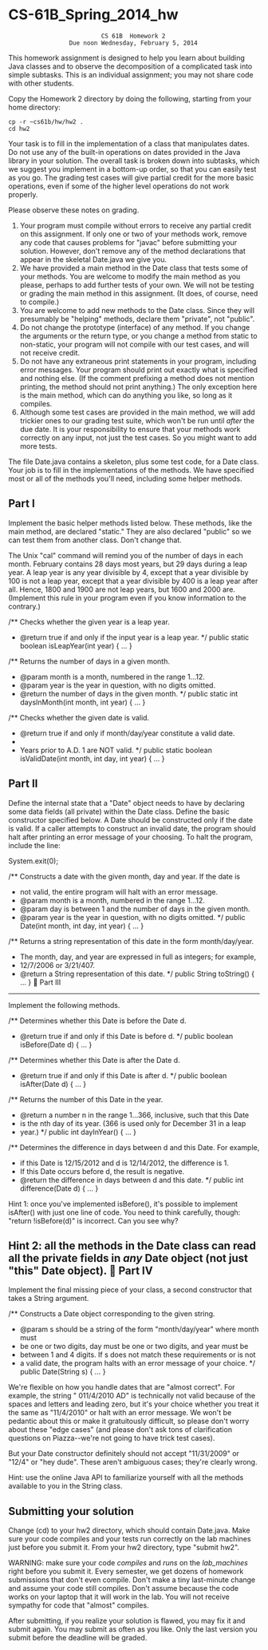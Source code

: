 # CS-61B_Spring_2014_hw
                              CS 61B  Homework 2
                     Due noon Wednesday, February 5, 2014

This homework assignment is designed to help you learn about building Java
classes and to observe the decomposition of a complicated task into simple
subtasks.  This is an individual assignment; you may not share code with other
students.

Copy the Homework 2 directory by doing the following, starting from your home
directory:

	cp -r ~cs61b/hw/hw2 .
	cd hw2

Your task is to fill in the implementation of a class that manipulates dates.
Do not use any of the built-in operations on dates provided in the Java library
in your solution.  The overall task is broken down into subtasks, which we
suggest you implement in a bottom-up order, so that you can easily test as you
go.  The grading test cases will give partial credit for the more basic
operations, even if some of the higher level operations do not work properly.

Please observe these notes on grading.

1)  Your program must compile without errors to receive any partial credit on
    this assignment.  If only one or two of your methods work, remove any code
    that causes problems for "javac" before submitting your solution.  However,
    don't remove any of the method declarations that appear in the skeletal
    Date.java we give you.
2)  We have provided a main method in the Date class that tests some of your
    methods.  You are welcome to modify the main method as you please, perhaps
    to add further tests of your own.  We will not be testing or grading the
    main method in this assignment.  (It does, of course, need to compile.)
3)  You are welcome to add new methods to the Date class.  Since they will
    presumably be "helping" methods, declare them "private", not "public".
4)  Do not change the prototype (interface) of any method.  If you change
    the arguments or the return type, or you change a method from static to
    non-static, your program will not compile with our test cases, and will
    not receive credit.
5)  Do not have any extraneous print statements in your program, including
    error messages.  Your program should print out exactly what is specified
    and nothing else.  (If the comment prefixing a method does not mention
    printing, the method should not print anything.)  The only exception here
    is the main method, which can do anything you like, so long as it compiles.
6)  Although some test cases are provided in the main method, we will add
    trickier ones to our grading test suite, which won't be run until _after_
    the due date.  It is your responsibility to ensure that your methods work
    correctly on any input, not just the test cases.  So you might want to add
    more tests.

The file Date.java contains a skeleton, plus some test code, for a Date class.
Your job is to fill in the implementations of the methods.  We have specified
most or all of the methods you'll need, including some helper methods.

Part I
------
Implement the basic helper methods listed below.  These methods, like the main
method, are declared "static."  They are also declared "public" so we can test
them from another class.  Don't change that.

The Unix "cal" command will remind you of the number of days in each month.
February contains 28 days most years, but 29 days during a leap year.  A leap
year is any year divisible by 4, except that a year divisible by 100 is not a
leap year, except that a year divisible by 400 is a leap year after all.
Hence, 1800 and 1900 are not leap years, but 1600 and 2000 are.  (Implement
this rule in your program even if you know information to the contrary.)

  /** Checks whether the given year is a leap year.
   *  @return true if and only if the input year is a leap year.
   */
  public static boolean isLeapYear(int year) {
    ...
  }

  /** Returns the number of days in a given month.
   *  @param month is a month, numbered in the range 1...12.
   *  @param year is the year in question, with no digits omitted.
   *  @return the number of days in the given month.
   */
  public static int daysInMonth(int month, int year) {
    ...
  }

  /** Checks whether the given date is valid.
   *  @return true if and only if month/day/year constitute a valid date.
   *
   *  Years prior to A.D. 1 are NOT valid.
   */
  public static boolean isValidDate(int month, int day, int year) {
    ...
  }

Part II
-------
Define the internal state that a "Date" object needs to have by declaring some
data fields (all private) within the Date class.  Define the basic constructor
specified below.  A Date should be constructed only if the date is valid.  If
a caller attempts to construct an invalid date, the program should halt after
printing an error message of your choosing.  To halt the program, include the
line:

  System.exit(0);


  /** Constructs a date with the given month, day and year.   If the date is
   *  not valid, the entire program will halt with an error message.
   *  @param month is a month, numbered in the range 1...12.
   *  @param day is between 1 and the number of days in the given month.
   *  @param year is the year in question, with no digits omitted.
   */
  public Date(int month, int day, int year) {
    ...
  }

  /** Returns a string representation of this date in the form month/day/year.
   *  The month, day, and year are expressed in full as integers; for example,
   *  12/7/2006 or 3/21/407.
   *  @return a String representation of this date.
   */
  public String toString() {
    ...
  }

Part III
--------
Implement the following methods.

  /** Determines whether this Date is before the Date d.
   *  @return true if and only if this Date is before d. 
   */
  public boolean isBefore(Date d) {
    ...
  }

  /** Determines whether this Date is after the Date d.
   *  @return true if and only if this Date is after d. 
   */
  public boolean isAfter(Date d) {
    ...
  }

  /** Returns the number of this Date in the year.
   *  @return a number n in the range 1...366, inclusive, such that this Date
   *  is the nth day of its year.  (366 is used only for December 31 in a leap
   *  year.)
   */
  public int dayInYear() {
    ...
  }

  /** Determines the difference in days between d and this Date.  For example,
   *  if this Date is 12/15/2012 and d is 12/14/2012, the difference is 1.
   *  If this Date occurs before d, the result is negative.
   *  @return the difference in days between d and this date.
   */
  public int difference(Date d) {
    ...
  }

Hint 1:  once you've implemented isBefore(), it's possible to implement
isAfter() with just one line of code.  You need to think carefully, though:
"return !isBefore(d)" is incorrect.  Can you see why?

Hint 2:  all the methods in the Date class can read all the private fields in
_any_ Date object (not just "this" Date object).

Part IV
-------
Implement the final missing piece of your class, a second constructor that
takes a String argument.

  /** Constructs a Date object corresponding to the given string.
   *  @param s should be a string of the form "month/day/year" where month must
   *  be one or two digits, day must be one or two digits, and year must be
   *  between 1 and 4 digits.  If s does not match these requirements or is not
   *  a valid date, the program halts with an error message of your choice.
   */
  public Date(String s) {
    ...
  }

We're flexible on how you handle dates that are "almost correct".  For example,
the string "  011/4/2010 AD" is technically not valid because of the spaces and
letters and leading zero, but it's your choice whether you treat it the same as
"11/4/2010" or halt with an error message.  We won't be pedantic about this or
make it gratuitously difficult, so please don't worry about these "edge cases"
(and please don't ask tons of clarification questions on Piazza--we're not
going to have trick test cases).

But your Date constructor definitely should not accept "11/31/2009" or "12/4"
or "hey dude".  These aren't ambiguous cases; they're clearly wrong.

Hint:  use the online Java API to familiarize yourself with all the methods
available to you in the String class.

Submitting your solution
------------------------
Change (cd) to your hw2 directory, which should contain Date.java.  Make sure
your code compiles and your tests run correctly on the lab machines just before
you submit it.  From your hw2 directory, type "submit hw2".

WARNING:  make sure your code _compiles_ and _runs_ on the _lab_machines_ right
before you submit it.  Every semester, we get dozens of homework submissions
that don't even compile.  Don't make a tiny last-minute change and assume your
code still compiles.  Don't assume because the code works on your laptop that
it will work in the lab.  You will not receive sympathy for code that "almost"
compiles.

After submitting, if you realize your solution is flawed, you may fix it and
submit again.  You may submit as often as you like.  Only the last version you
submit before the deadline will be graded.
